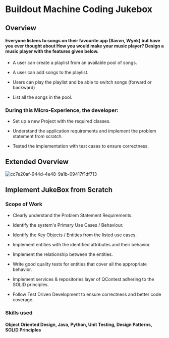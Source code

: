 
# Buildout Machine Coding Jukebox

## Overview

#### Everyone listens to songs on their favourite app (Savvn, Wynk) but have you ever thought about How you would make your music player? Design a music player with the features given below. 


* A user can create a playlist from an available pool of songs.

* A user can add songs to the playlist.

* Users can play the playlist and be able to switch songs (forward or backward)

* List all the songs in the pool.

### During this Micro-Experience, the developer:

* Set up a new Project with the required classes.

* Understand the application requirements and implement the problem statement from scratch.

* Tested the implementation with test cases to ensure correctness.









## Extended Overview

![cc7e20af-944d-4e48-9a1b-09417f1df713](https://user-images.githubusercontent.com/69622683/229431196-835a4bc1-700c-4856-9bff-27c2f5847a73.png)

## Implement JukeBox from Scratch

### Scope of Work

* Clearly understand the Problem Statement Requirements.

* Identify the system's Primary Use Cases / Behaviour.

* Identify the Key Objects / Entities from the listed use cases.

* Implement entities with the identified attributes and their behavior.

* Implement the relationship between the entities.

* Write good quality tests for entities that cover all the appropriate behavior.

* Implement services & repositories layer of QContest adhering to the SOLID principles.

* Follow Test Driven Development to ensure correctness and better code coverage. 

### Skills used

#### Object Oriented Design, Java, Python, Unit Testing, Design Patterns, SOLID Principles
